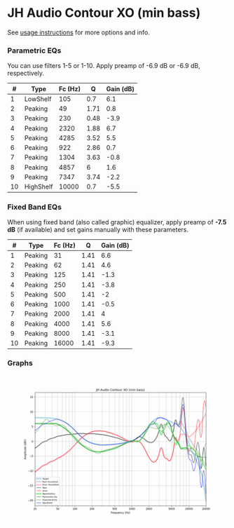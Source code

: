 # JH Audio Contour XO (min bass)
See [usage instructions](https://github.com/jaakkopasanen/AutoEq#usage) for more options and info.

### Parametric EQs
You can use filters 1-5 or 1-10. Apply preamp of -6.9 dB or -6.9 dB, respectively.

|   # | Type      |   Fc (Hz) |    Q |   Gain (dB) |
|-----|-----------|-----------|------|-------------|
|   1 | LowShelf  |       105 | 0.7  |         6.1 |
|   2 | Peaking   |        49 | 1.71 |         0.8 |
|   3 | Peaking   |       230 | 0.48 |        -3.9 |
|   4 | Peaking   |      2320 | 1.88 |         6.7 |
|   5 | Peaking   |      4285 | 3.52 |         5.5 |
|   6 | Peaking   |       922 | 2.86 |         0.7 |
|   7 | Peaking   |      1304 | 3.63 |        -0.8 |
|   8 | Peaking   |      4857 | 6    |         1.6 |
|   9 | Peaking   |      7347 | 3.74 |        -2.2 |
|  10 | HighShelf |     10000 | 0.7  |        -5.5 |

### Fixed Band EQs
When using fixed band (also called graphic) equalizer, apply preamp of **-7.5 dB** (if available) and set gains manually with these parameters.

|   # | Type    |   Fc (Hz) |    Q |   Gain (dB) |
|-----|---------|-----------|------|-------------|
|   1 | Peaking |        31 | 1.41 |         6.6 |
|   2 | Peaking |        62 | 1.41 |         4.6 |
|   3 | Peaking |       125 | 1.41 |        -1.3 |
|   4 | Peaking |       250 | 1.41 |        -3.8 |
|   5 | Peaking |       500 | 1.41 |        -2   |
|   6 | Peaking |      1000 | 1.41 |        -0.5 |
|   7 | Peaking |      2000 | 1.41 |         4   |
|   8 | Peaking |      4000 | 1.41 |         5.6 |
|   9 | Peaking |      8000 | 1.41 |        -3.1 |
|  10 | Peaking |     16000 | 1.41 |        -9.3 |

### Graphs
![](./JH%20Audio%20Contour%20XO%20(min%20bass).png)
